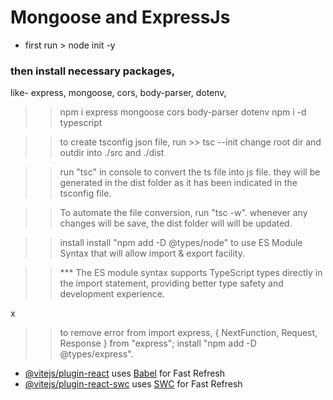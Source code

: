# Mongoose and ExpressJs


* first run > node init -y
### then install necessary packages, 
like- express, mongoose, cors, body-parser, dotenv, 
>> npm i express mongoose cors body-parser dotenv
>> npm i -d typescript

>> to create tsconfig json file, run >>  tsc --init
>> change root dir and outdir into ./src and ./dist

 >> run "tsc" in console to convert the ts file into js file. they will be generated in the dist folder as it has been indicated in the tsconfig file.

 >> To automate the file conversion, run "tsc -w". whenever any changes will be save, the dist folder will will be updated. 

>>  install install "npm add -D @types/node" to use ES Module Syntax that will allow import & export facility. 

>> *** The ES module syntax supports TypeScript types directly in the import statement, providing better type safety and development experience.

x
>> to remove error from import express, { NextFunction, Request, Response } from "express"; install "npm add -D @types/express". 

>> 


- [@vitejs/plugin-react](https://github.com/vitejs/vite-plugin-react/blob/main/packages/plugin-react/README.md) uses [Babel](https://babeljs.io/) for Fast Refresh
- [@vitejs/plugin-react-swc](https://github.com/vitejs/vite-plugin-react-swc) uses [SWC](https://swc.rs/) for Fast Refresh
